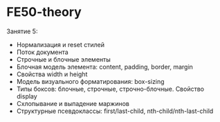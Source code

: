 # FE50-theory

Занятие 5:
- Нормализация и reset стилей
- Поток документа
- Строчные и блочные элементы
- Блочная модель элемента: content, padding, border, margin
- Свойства width и height
- Модель визуального форматирования: box-sizing
- Типы боксов: блочные, строчные, строчно-блочные. Свойство display
- Схлопывание и выпадение маржинов
- Структурные псевдоклассы: first/last-сhild, nth-child/nth-last-child
